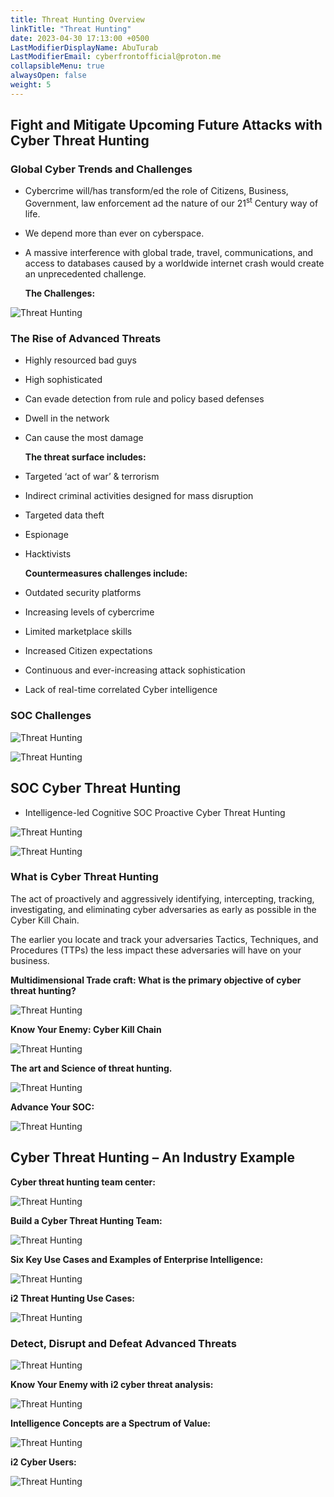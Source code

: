```yaml
---
title: Threat Hunting Overview
linkTitle: "Threat Hunting"
date: 2023-04-30 17:13:00 +0500
LastModifierDisplayName: AbuTurab
LastModifierEmail: cyberfrontofficial@proton.me
collapsibleMenu: true
alwaysOpen: false
weight: 5
---
```


## **Fight and Mitigate Upcoming Future Attacks with Cyber Threat Hunting**

### **Global Cyber Trends and Challenges**

- Cybercrime will/has transform/ed the role of Citizens, Business, Government, law enforcement ad the nature of our 21<sup>st</sup> Century way of life.
- We depend more than ever on cyberspace.
- A massive interference with global trade, travel, communications, and access to databases caused by a worldwide internet crash would create an unprecedented challenge.
  
  **The Challenges:**
  
![Threat Hunting](/notes/Threat%20Hunting.png)

### The Rise of Advanced Threats

- Highly resourced bad guys
- High sophisticated
- Can evade detection from rule and policy based defenses
- Dwell in the network
- Can cause the most damage
  
  **The threat surface includes:**
- Targeted ‘act of war’ & terrorism
- Indirect criminal activities designed for mass disruption
- Targeted data theft
- Espionage
- Hacktivists
  
  **Countermeasures challenges include:**
- Outdated security platforms
- Increasing levels of cybercrime
- Limited marketplace skills
- Increased Citizen expectations
- Continuous and ever-increasing attack sophistication
- Lack of real-time correlated Cyber intelligence

### SOC Challenges
  
![Threat Hunting](/notes/Threat%20Hunting-1.png)

![Threat Hunting](/notes/Threat%20Hunting-2.png)

## **SOC Cyber Threat Hunting**

- Intelligence-led Cognitive SOC Proactive Cyber Threat Hunting

![Threat Hunting](/notes/Threat%20Hunting-3.png)

![Threat Hunting](/notes/Threat%20Hunting-4.png)

### What is Cyber Threat Hunting

The act of proactively and aggressively identifying, intercepting, tracking, investigating, and eliminating cyber adversaries as early as possible in the Cyber Kill Chain.

The earlier you locate and track your adversaries Tactics, Techniques, and Procedures (TTPs) the less impact these adversaries will have on your business.

**Multidimensional Trade craft: What is the primary objective of cyber threat hunting?**

![Threat Hunting](/notes/Threat%20Hunting-5.png)

**Know Your Enemy: Cyber Kill Chain**

![Threat Hunting](/notes/Threat%20Hunting-6.png)

**The art and Science of threat hunting.**

![Threat Hunting](/notes/Threat%20Hunting-7.png)

**Advance Your SOC:**

![Threat Hunting](/notes/Threat%20Hunting-8.png)

## **Cyber Threat Hunting – An Industry Example**

**Cyber threat hunting team center:**

![Threat Hunting](/notes/Threat%20Hunting-9.png)

**Build a Cyber Threat Hunting Team:**

![Threat Hunting](/notes/Threat%20Hunting-10.png)

**Six Key Use Cases and Examples of Enterprise Intelligence:**

![Threat Hunting](/notes/Threat%20Hunting-11.png)

**i2 Threat Hunting Use Cases:**

![Threat Hunting](/notes/Threat%20Hunting-12.png)

### Detect, Disrupt and Defeat Advanced Threats

![Threat Hunting](/notes/Threat%20Hunting-13.png)

**Know Your Enemy with i2 cyber threat analysis:**

![Threat Hunting](/notes/Threat%20Hunting-14.png)

**Intelligence Concepts are a Spectrum of Value:**

![Threat Hunting](/notes/Threat%20Hunting-15.png)

**i2 Cyber Users:**

![Threat Hunting](/notes/Threat%20Hunting-16.png)
